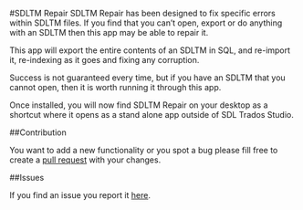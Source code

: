 
#SDLTM Repair
SDLTM Repair has been designed to fix specific errors within SDLTM files. If you find that you can’t open, export or do anything with an SDLTM then this app may be able to repair it.

This app will export the entire contents of an SDLTM in SQL, and re-import it, re-indexing as it goes and fixing any corruption.

Success is not guaranteed every time, but if you have an SDLTM that you cannot open, then it is worth running it through this app. 

Once installed, you will now find SDLTM Repair on your desktop as a shortcut where it opens as a stand alone app outside of SDL Trados Studio.

##Contribution

You want to add a new functionality or you spot a bug please fill free to create a [pull request](http://www.codenewbie.org/blogs/how-to-make-a-pull-request) with your changes.

##Issues

If you find an issue you report it [here](https://github.com/sdl/SDL-Community/issues).
